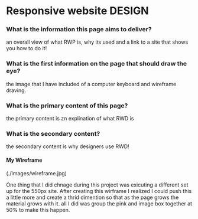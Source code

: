 # Responsive website DESIGN

### What is the information this page aims to deliver?
an overall view of what RWP is, why its used and a link to a site that shows you how to do it!

### What is the first information on the page that should draw the eye?
the image that I have included of a computer keyboard and wireframe draving.

### What is the primary content of this page?
the primary content is zn explination of what RWD is

### What is the secondary content?
the secondary content is why designers use RWD!

#### My Wireframe

(./Images/wireframe.jpg)

One thing that I did chnage during this project was exicuting a different set up for the 550px site. After creating this wirframe I realized I could push this a little more and create a thrid dimention so that as the page grows the material grows with it. all I did was group the pink and image box together at 50% to make this happen.
